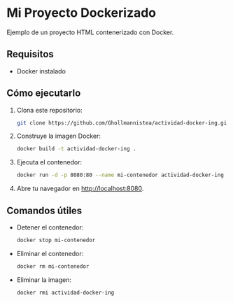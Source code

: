 # Mi Proyecto Dockerizado

Ejemplo de un proyecto HTML contenerizado con Docker.

## Requisitos
- Docker instalado

## Cómo ejecutarlo
1. Clona este repositorio:
   ```bash
   git clone https://github.com/Ghollmannistea/actividad-docker-ing.git
   ```
2. Construye la imagen Docker:
   ```bash
   docker build -t actividad-docker-ing .
   ```
3. Ejecuta el contenedor:
   ```bash
   docker run -d -p 8080:80 --name mi-contenedor actividad-docker-ing
   ```
4. Abre tu navegador en [http://localhost:8080](http://localhost:8080).

## Comandos útiles
- Detener el contenedor:
  ```bash
  docker stop mi-contenedor
  ```
- Eliminar el contenedor:
  ```bash
  docker rm mi-contenedor
  ```
- Eliminar la imagen:
  ```bash
  docker rmi actividad-docker-ing
  ```